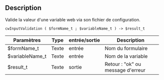 ## Description
Valide la valeur d'une variable web via son fichier de configuration.

```4d
cwInputValidation ( $formName_t ; $variableName_t ) -> $result_t
```

| Paramètres      | Type  | entrée/sortie | Description |
| --------------- | ----- | ------------- | ----------- |
| $formName_t     | Texte | entrée        | Nom du formulaire  |
| $variableName_t | Texte | entrée        | Nom de la variable |
| $result_t       | Texte | sortie        | Retour : "ok" ou message d'erreur |
